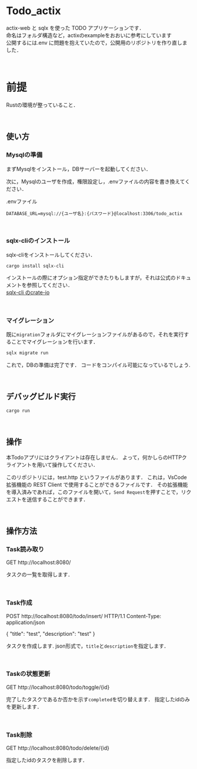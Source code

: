 # Todo_actix

actix-web と sqlx を使った TODO アプリケーションです．  
命名はフォルダ構造など，actixのexampleをおおいに参考にしています  
公開するには.env に問題を抱えていたので，公開用のリポジトリを作り直しました．

<br>

# 前提
Rustの環境が整っていること．

<br>

## 使い方
### Mysqlの準備
まずMysqlをインストール，DBサーバーを起動してください．

次に，Mysqlのユーザを作成，権限設定し，.envファイルの内容を書き換えてください．

.envファイル
```
DATABASE_URL=mysql://{ユーザ名}:{パスワード}@localhost:3306/todo_actix
```

<br>

### sqlx-cliのインストール
sqlx-cliをインストールしてください．
```
cargo install sqlx-cli
```
インストールの際にオプション指定ができたりもしますが，それは公式のドキュメントを参照してください．  
[sqlx-cli のcrate-io](https://crates.io/crates/sqlx-cli)  

<br>

### マイグレーション
既に`migration`フォルダにマイグレーションファイルがあるので，それを実行することでマイグレーションを行います．
```bash
sqlx migrate run
```

これで，DBの準備は完了です．
コードをコンパイル可能になっているでしょう.

<br>

## デバッグビルド実行
```bash
cargo run
```

<br>

## 操作
本Todoアプリにはクライアントは存在しません．
よって，何かしらのHTTPクライアントを用いて操作してください．

このリポジトリには，test.http というファイルがあります．
これは，VsCode拡張機能の REST Client で使用することができるファイルです．
その拡張機能を導入済みであれば，このファイルを開いて，`Send Request`を押すことで，リクエストを送信することができます．

<br>

## 操作方法
### Task読み取り
GET http://localhost:8080/

タスクの一覧を取得します．  

<br>

### Task作成
POST  http://localhost:8080/todo/insert/ HTTP/1.1
Content-Type: application/json

{
    "title": "test",
    "description": "test"
}

タスクを作成します.
json形式で，`title`と`description`を指定します．  

<br>

### Taskの状態更新
GET  http://localhost:8080/todo/toggle/{id}

完了したタスクであるか否かを示す`completed`を切り替えます．
指定したidのみを更新します．

<br>

### Task削除
GET  http://localhost:8080/todo/delete/{id}

指定したidのタスクを削除します．



